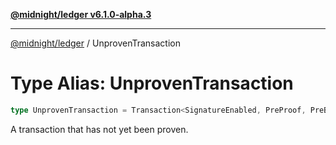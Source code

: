 [**@midnight/ledger v6.1.0-alpha.3**](../README.md)

***

[@midnight/ledger](../globals.md) / UnprovenTransaction

# Type Alias: UnprovenTransaction

```ts
type UnprovenTransaction = Transaction<SignatureEnabled, PreProof, PreBinding>;
```

A transaction that has not yet been proven.
